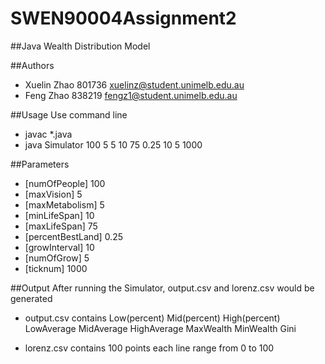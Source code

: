 # SWEN90004Assignment2
##Java Wealth Distribution Model

##Authors
- Xuelin Zhao 801736 xuelinz@student.unimelb.edu.au
- Feng Zhao 838219 fengz1@student.unimelb.edu.au

##Usage
Use command line
- javac *.java
- java Simulator 100 5 5 10 75 0.25 10 5 1000

##Parameters			   															 		   
- [numOfPeople]     100
- [maxVision]       5
- [maxMetabolism]   5
- [minLifeSpan]     10
- [maxLifeSpan]     75
- [percentBestLand] 0.25
- [growInterval]    10
- [numOfGrow]       5
- [ticknum]         1000

##Output
After running the Simulator, output.csv and lorenz.csv would be generated

- output.csv contains Low(percent) Mid(percent) High(percent) LowAverage MidAverage HighAverage MaxWealth MinWealth Gini

- lorenz.csv contains 100 points each line range from 0 to 100 
